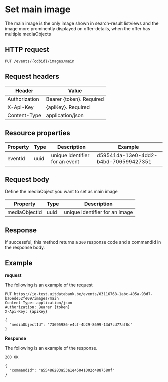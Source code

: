 ---
---

# Set main image

The main image is the only image shown in search-result listviews and the image more prominently displayed on offer-details, when the offer has multiple mediaObjects

## HTTP request

```
PUT /events/{cdbid}/images/main
```

## Request headers

| Header        | Value                     |
| ------------- | ------------------------- |
| Authorization | Bearer {token}. Required  |
| X-Api-Key     | {apiKey}. Required        |
| Content-Type  | application/json          |

## Resource properties

| Property	| Type | Description | Example |
|--|--|--|--|
| eventId	| uuid | unique identifier for an event | d595414a-13e0-4dd2-b4bd-706599427351 |


## Request body

Define the mediaObject you want to set as main image

| Property	| Type | Description |
|--|--|--|
| mediaObjectId | uuid | unique identifier for an image |

## Response

If successful, this method returns a `200` response code and a commandId in the response body.

## Example

**request**

The following is an example of the request

```
PUT https://io-test.uitdatabank.be/events/03116768-1abc-405a-93d7-ba6ede52fe09/images/main
Content-Type: application/json
Authorization: Bearer {token}
X-Api-Key: {apiKey}

{
  "mediaObjectId": "73695986-e4cf-4b29-8699-13d7cd77af8c"
}
```

**Response**

The following is an example of the response.

```
200 OK

{
  "commandId": "a55486283a53a1e45041002c4887580f"
}
```
